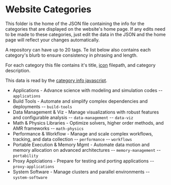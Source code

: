 # Website Categories 

This folder is the home of the JSON file containing the info for the categories that are displayed on the website's home page. If any edits need to be made to these categories, just edit the data in the JSON and the home page will reflect your changes automatically.

A repository can have up to 20 tags. Te list below also contains each category's blurb to ensure consistency in phrasing and length.

For each category this file contains it's title, [icon][icon dir] filepath, and category description.

This data is read by the [category info javascript][js dir].

[icon dir]: ../assets/images/
[js dir]: ../js/category-info.js

- Applications - Advance science with modeling and simulation codes
-- `applications`
- Build Tools  - Automate and simplify complex dependencies and deployments
-- `build-tools`
- Data Management & Viz - Manage visualizations with robust features and configurable analysis
-- `data-management`
-- `data-viz`
- Math & Physics Libraries - Optimize solvers, higher order methods, and AMR frameworks
-- `math-physics`
- Performance & Workflow - Manage and scale complex workflows, tracking, and data collection
-- `performance`
-- `workflows`
- Portable Execution & Memory Mgmt - Automate data motion and memory allocation on advanced architectures
-- `memory-management`
-- `portability`
- Proxy Applciations - Prepare for testing and porting applications
-- `proxy-applications`
- System Software - Manage clusters and parallel environments
-- `system-software`
